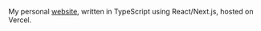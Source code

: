My personal [website](https://ddxu.studio/), written in TypeScript using React/Next.js, hosted on Vercel.
